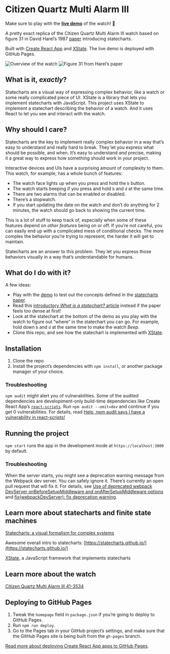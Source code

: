 # Citizen Quartz Multi Alarm III

Make sure to play with the [**live demo**](https://andyjakubowski.github.io/statechart-watch/) of the watch! 💫

A pretty exact replica of the Citizen Quartz Multi Alarm III watch based on figure 31 in David Harel’s 1987 [paper](https://www.sciencedirect.com/science/article/pii/0167642387900359) introducing statecharts.

Built with [Create React App](https://github.com/facebook/create-react-app) and [XState](https://xstate.js.org/docs/). The live demo is deployed with GitHub Pages.

![Overview of the watch](src/assets/readme/intro.gif)
![Figure 31 from Harel’s paper](src/assets/figure_31.png)

## What is it, _exactly_?

Statecharts are a visual way of expressing complex behavior, like a watch or some really complicated piece of UI. XState is a library that lets you implement statecharts with JavaScript. This project uses XState to implement a statechart describing the behavior of a watch. And it uses React to let you see and interact with the watch.

## Why should I care?

Statecharts are the key to implement really complex behavior in a way that’s easy to understand and really hard to break. They let you express what should be possible, and when. It’s easy to understand _and_ precise, making it a great way to express how something should work in your project.

Interactive devices and UIs have a surprising amount of complexity to them. This watch, for example, has a whole bunch of features:

- The watch face lights up when you press and hold the `b` button.
- The watch starts beeping if you press and hold `b` and `d` at the same time.
- There are two alarms that can be enabled or disabled.
- There’s a stopwatch.
- If you start updating the date on the watch and don’t do anything for 2 minutes, the watch should go back to showing the current time.

This is a lot of stuff to keep track of, especially when some of these features depend on _other features_ being on or off. If you’re not careful, you can easily end up with a complicated mess of conditional checks. The more complex the behavior you’re trying to represent, the harder it will get to maintain.

Statecharts are an answer to this problem. They let you express those behaviors visually in a way that’s understandable for humans.

## What do I do with it?

A few ideas:

- Play with the [demo](https://andyjakubowski.github.io/statechart-watch/) to test out the concepts defined in the [statecharts paper](https://www.sciencedirect.com/science/article/pii/0167642387900359).
- Read this [introductory _What is a statechart?_ article](https://statecharts.dev/what-is-a-statechart.html) instead if the paper feels too dense at first!
- Look at the statechart at the bottom of the demo as you play with the watch to figure out “where” in the statechart you can go. For example, hold down `b` and `d` at the same time to make the watch _Beep_.
- Clone this repo, and see how the statechart is implemented with [XState](https://xstate.js.org/docs/).

## Installation

1. Clone the repo
2. Install the project’s dependencies with `npm install`, or another package manager of your choice.

### Troubleshooting

`npm audit` might alert you of vulnerabilities. Some of the audited dependencies are developiment-only build-time dependencies like Create React App’s [`react-scripts`](https://www.npmjs.com/package/react-scripts). Run `npm audit --omit=dev` and continue if you get 0 vulnerabilities. For details, read [Help, npm audit says I have a vulnerability in react-scripts!](https://github.com/facebook/create-react-app/issues/11174)

## Running the project

`npm start` runs the app in the development mode at `https://localhost:3000` by default.

### Troubleshooting

When the server starts, you might see a deprecation warning message from the Webpack dev server. You can safely ignore it. There’s currently an open pull request that will fix it. For details, see [Use of deprecated webpack DevServer onBeforeSetupMiddleware and onAfterSetupMiddleware options](https://github.com/facebook/create-react-app/issues/11860) and [fix(webpackDevServer): fix deprecation warning](https://github.com/facebook/create-react-app/pull/11862).

## Learn more about statecharts and finite state machines

[Statecharts: a visual formalism for complex systems](https://www.sciencedirect.com/science/article/pii/0167642387900359)

Awesome overall intro to statecharts: [https://statecharts.github.io/](https://statecharts.github.io/)

[XState](https://xstate.js.org), a JavaScript framework that implements statecharts

## Learn more about the watch

[Citizen Quartz Multi Alarm III 41-3534](https://whichwatchtoday.blogspot.com/2013/02/citizen-quartz-multi-alarm-iii-41-3534.html)

## Deploying to GitHub Pages

1. Tweak the `homepage` field in `package.json` if you’re going to deploy to GitHub Pages.
2. Run `npm run deploy`.
3. Go to the Pages tab in your GitHub project’s settings, and make sure that the GitHub Pages site is being built from the `gh-pages` branch.

[Read more about deploying Create React App apps to GitHub Pages](https://create-react-app.dev/docs/deployment/#github-pages).
